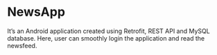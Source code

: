 # NewsApp
It’s an Android application created using Retrofit, REST API and MySQL database. Here, user can smoothly login the application and read the newsfeed.
